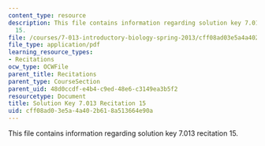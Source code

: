 ```yaml
---
content_type: resource
description: This file contains information regarding solution key 7.013 recitation
  15.
file: /courses/7-013-introductory-biology-spring-2013/cff08ad03e5a4a402b618a513664e90a_MIT7_013S12_RecitatSol_15.pdf
file_type: application/pdf
learning_resource_types:
- Recitations
ocw_type: OCWFile
parent_title: Recitations
parent_type: CourseSection
parent_uid: 48d0ccdf-e4b4-c9ed-48e6-c3149ea3b5f2
resourcetype: Document
title: Solution Key 7.013 Recitation 15
uid: cff08ad0-3e5a-4a40-2b61-8a513664e90a
---
```

This file contains information regarding solution key 7.013 recitation 15.

